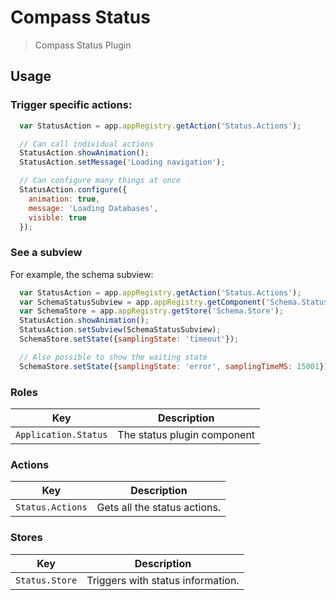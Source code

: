 # Compass Status

> Compass Status Plugin

## Usage

### Trigger specific actions:

```js
  var StatusAction = app.appRegistry.getAction('Status.Actions');

  // Can call individual actions
  StatusAction.showAnimation();
  StatusAction.setMessage('Loading navigation');

  // Can configure many things at once
  StatusAction.configure({
    animation: true,
    message: 'Loading Databases',
    visible: true
  });
```

### See a subview

For example, the schema subview:

```js
  var StatusAction = app.appRegistry.getAction('Status.Actions');
  var SchemaStatusSubview = app.appRegistry.getComponent('Schema.StatusSubview');
  var SchemaStore = app.appRegistry.getStore('Schema.Store');
  StatusAction.showAnimation();
  StatusAction.setSubview(SchemaStatusSubview);
  SchemaStore.setState({samplingState: 'timeout'});

  // Also possible to show the waiting state
  SchemaStore.setState({samplingState: 'error', samplingTimeMS: 15001});
```

### Roles

| Key                  | Description                 |
|----------------------|-----------------------------|
| `Application.Status` | The status plugin component |

### Actions

| Key              | Description                  |
|------------------|------------------------------|
| `Status.Actions` | Gets all the status actions. |

### Stores

| Key            | Description                       |
|----------------|-----------------------------------|
| `Status.Store` | Triggers with status information. |
